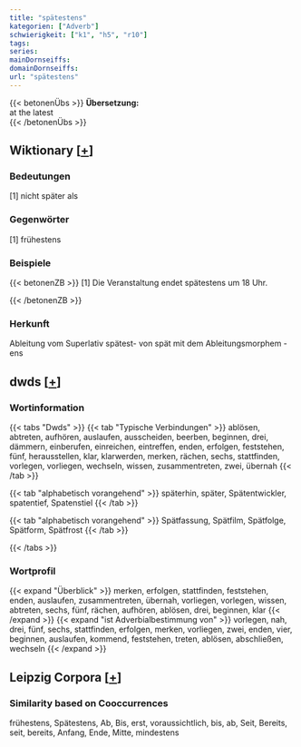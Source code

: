 ```yaml
---
title: "spätestens"
kategorien: ["Adverb"]
schwierigkeit: ["k1", "h5", "r10"]
tags:
series:
mainDornseiffs:
domainDornseiffs:
url: "spätestens"
---
```


{{< betonenÜbs >}}
**Übersetzung:**  
at the latest  
{{< /betonenÜbs >}}

## Wiktionary [[+](https://de.wiktionary.org/wiki/spätestens)]

### Bedeutungen
[1] nicht später als  

### Gegenwörter
[1] frühestens  

### Beispiele
{{< betonenZB >}}
[1] Die Veranstaltung endet spätestens um 18 Uhr.  

{{< /betonenZB >}}
### Herkunft
Ableitung vom Superlativ spätest- von spät mit dem Ableitungsmorphem -ens  



## dwds [[+](https://www.dwds.de/wb/spätestens)]

### Wortinformation
{{< tabs "Dwds" >}}
{{< tab "Typische Verbindungen" >}}
ablösen, abtreten, aufhören, auslaufen, ausscheiden, beerben, beginnen, drei, dämmern, einberufen, einreichen, eintreffen, enden, erfolgen, feststehen, fünf, herausstellen, klar, klarwerden, merken, rächen, sechs, stattfinden, vorlegen, vorliegen, wechseln, wissen, zusammentreten, zwei, übernah
{{< /tab >}}

{{< tab "alphabetisch vorangehend" >}}
späterhin, später, Spätentwickler, spatentief, Spatenstiel
{{< /tab >}}

{{< tab "alphabetisch vorangehend" >}}
Spätfassung, Spätfilm, Spätfolge, Spätform, Spätfrost
{{< /tab >}}

{{< /tabs >}}

### Wortprofil
{{< expand "Überblick" >}} merken, erfolgen, stattfinden, feststehen, enden, auslaufen, zusammentreten, übernah, vorliegen, vorlegen, wissen, abtreten, sechs, fünf, rächen, aufhören, ablösen, drei, beginnen, klar {{< /expand >}}
{{< expand "ist Adverbialbestimmung von" >}} vorlegen, nah, drei, fünf, sechs, stattfinden, erfolgen, merken, vorliegen, zwei, enden, vier, beginnen, auslaufen, kommend, feststehen, treten, ablösen, abschließen, wechseln {{< /expand >}}

## Leipzig Corpora [[+](https://corpora.uni-leipzig.de/en/res?word=spätestens&corpusId=deu_newscrawl-public_2018)]


### Similarity based on Cooccurrences
frühestens, Spätestens, Ab, Bis, erst, voraussichtlich, bis, ab, Seit, Bereits, seit, bereits, Anfang, Ende, Mitte, mindestens

